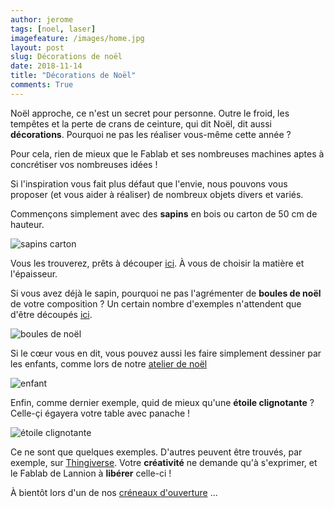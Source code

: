 ```yaml
---
author: jerome
tags: [noel, laser]
imagefeature: /images/home.jpg
layout: post
slug: Décorations de noël
date: 2018-11-14
title: "Décorations de Noël"
comments: True
---
```


Noël approche, ce n'est un secret pour personne. Outre le froid, les tempêtes et la perte de crans de ceinture, qui dit Noël, dit aussi **décorations**. Pourquoi ne pas les réaliser vous-même cette année ?

Pour cela, rien de mieux que le Fablab et ses nombreuses machines aptes à concrétiser vos nombreuses idées !

Si l'inspiration vous fait plus défaut que l'envie, nous pouvons vous proposer (et vous aider à réaliser) de nombreux objets divers et variés.

Commençons simplement avec des **sapins** en bois ou carton de 50 cm de hauteur.

![sapins carton](https://wiki.fablab-lannion.org/images/thumb/3/36/SapinCarton2.jpg/450px-SapinCarton2.jpg)

Vous les trouverez, prêts à découper [ici](https://github.com/FablabLannion/lasercut/tree/master/projects/sapins_carton). À vous de choisir la matière et l'épaisseur.

Si vous avez déjà le sapin, pourquoi ne pas l'agrémenter de **boules de noël** de votre composition ? Un certain nombre d'exemples n'attendent que d'être découpés [ici](https://github.com/FablabLannion/lasercut/tree/master/projects/noel).

![boules de noël](https://raw.githubusercontent.com/FablabLannion/lasercut/master/projects/noel/boules1.png)

Si le cœur vous en dit, vous pouvez aussi les faire simplement dessiner par les enfants, comme lors de notre [atelier de noël](https://wiki.fablab-lannion.org/index.php?title=AtelierNoel2017)

![enfant](https://wiki.fablab-lannion.org/images/thumb/1/12/20171209_154149.jpg/800px-20171209_154149.jpg)

Enfin, comme dernier exemple, quid de mieux qu'une **étoile clignotante** ? Celle-çi égayera votre table avec panache !

![étoile clignotante](https://wiki.fablab-lannion.org/images/thumb/d/d7/Etoile_clignotante.jpg/800px-Etoile_clignotante.jpg)

Ce ne sont que quelques exemples. D'autres peuvent être trouvés, par exemple, sur [Thingiverse](https://www.thingiverse.com/search?q=christmas). Votre **créativité** ne demande qu'à s'exprimer, et le Fablab de Lannion à **libérer** celle-ci !

À bientôt lors d'un de nos [créneaux d'ouverture](http://www.fablab-lannion.org/horaires-et-acces/) ...


